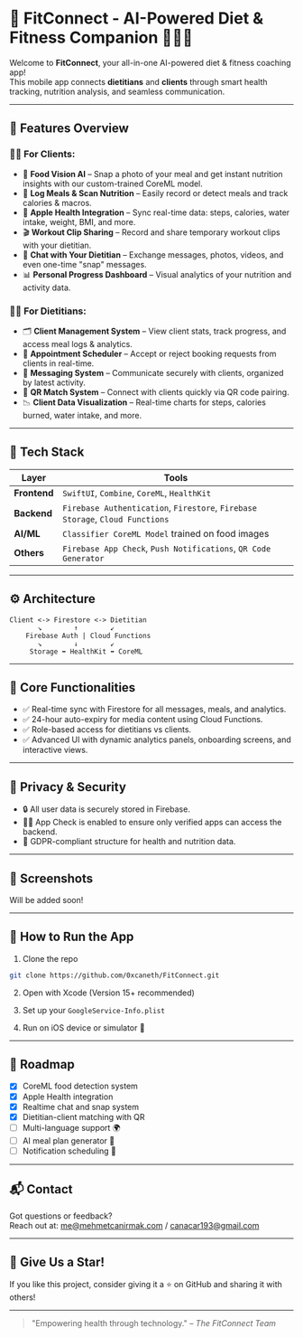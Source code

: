 # 🧠 FitConnect - AI-Powered Diet & Fitness Companion 📱🥗💪

Welcome to **FitConnect**, your all-in-one AI-powered diet & fitness coaching app!  
This mobile app connects **dietitians** and **clients** through smart health tracking, nutrition analysis, and seamless communication.

---

## 🚀 Features Overview

### 👨‍🍳 For Clients:
- 📸 **Food Vision AI** – Snap a photo of your meal and get instant nutrition insights with our custom-trained CoreML model.
- 🍱 **Log Meals & Scan Nutrition** – Easily record or detect meals and track calories & macros.
- 🏃 **Apple Health Integration** – Sync real-time data: steps, calories, water intake, weight, BMI, and more.
- 🎬 **Workout Clip Sharing** – Record and share temporary workout clips with your dietitian.
- 💬 **Chat with Your Dietitian** – Exchange messages, photos, videos, and even one-time "snap" messages.
- 📊 **Personal Progress Dashboard** – Visual analytics of your nutrition and activity data.

### 🧑‍⚕️ For Dietitians:
- 🗂 **Client Management System** – View client stats, track progress, and access meal logs & analytics.
- 📆 **Appointment Scheduler** – Accept or reject booking requests from clients in real-time.
- 📲 **Messaging System** – Communicate securely with clients, organized by latest activity.
- 🧾 **QR Match System** – Connect with clients quickly via QR code pairing.
- 📉 **Client Data Visualization** – Real-time charts for steps, calories burned, water intake, and more.

---

## 📸 Tech Stack

| Layer | Tools |
|------|-------|
| **Frontend** | `SwiftUI`, `Combine`, `CoreML`, `HealthKit` |
| **Backend** | `Firebase Authentication`, `Firestore`, `Firebase Storage`, `Cloud Functions` |
| **AI/ML** | `Classifier CoreML Model` trained on food images |
| **Others** | `Firebase App Check`, `Push Notifications`, `QR Code Generator` |

---

## ⚙️ Architecture

```
Client <-> Firestore <-> Dietitian
       ↘︎        ↑        ↙︎
    Firebase Auth | Cloud Functions
       ↘︎        ↓        ↙︎
     Storage ⬌ HealthKit ⬌ CoreML
```

---

## 🧪 Core Functionalities

- ✅ Real-time sync with Firestore for all messages, meals, and analytics.
- ✅ 24-hour auto-expiry for media content using Cloud Functions.
- ✅ Role-based access for dietitians vs clients.
- ✅ Advanced UI with dynamic analytics panels, onboarding screens, and interactive views.

---

## 🔐 Privacy & Security

- 🔒 All user data is securely stored in Firebase.
- 🕵️‍♂️ App Check is enabled to ensure only verified apps can access the backend.
- 📜 GDPR-compliant structure for health and nutrition data.

---

## 📱 Screenshots

Will be added soon!

---

## 🧭 How to Run the App

1. Clone the repo  
```bash
git clone https://github.com/0xcaneth/FitConnect.git
```

2. Open with Xcode (Version 15+ recommended)

3. Set up your `GoogleService-Info.plist`

4. Run on iOS device or simulator 🚀

---

## 📅 Roadmap

- [x] CoreML food detection system  
- [x] Apple Health integration  
- [x] Realtime chat and snap system  
- [x] Dietitian-client matching with QR  
- [ ] Multi-language support 🌍  
- [ ] AI meal plan generator 🤖  
- [ ] Notification scheduling 🔔  

---

## 📬 Contact

Got questions or feedback?  
Reach out at: me@mehmetcanirmak.com / canacar193@gmail.com

---

## 🌟 Give Us a Star!

If you like this project, consider giving it a ⭐️ on GitHub and sharing it with others!

---

> "Empowering health through technology." – *The FitConnect Team*
